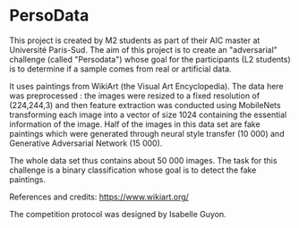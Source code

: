 # PersoData

This project is created by M2 students as part of their AIC master at Université Paris-Sud. The aim of this project is to create an "adversarial" challenge (called "Persodata") whose goal for the participants (L2 students) is to determine if a sample comes from real or artificial data.

It uses paintings from WikiArt (the Visual Art Encyclopedia). The data here was preprocessed : the images were resized to a fixed resolution of (224,244,3) and then feature extraction was conducted using MobileNets transforming each image into a vector of size 1024 containing the essential information of the image.
Half of the images in this data set are fake paintings which were generated through neural style transfer (10 000) and Generative Adversarial Network (15 000). 

The whole data set thus contains about 50 000 images.
The task for this challenge is a binary classification whose goal is to detect the fake paintings.

References and credits: 
https://www.wikiart.org/

The competition protocol was designed by Isabelle Guyon.

